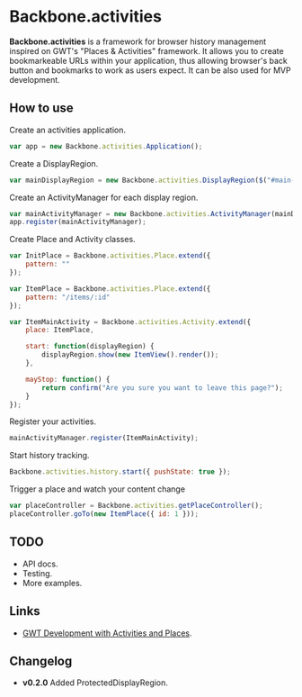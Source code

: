Backbone.activities
===================

**Backbone.activities** is a framework for browser history management inspired
on GWT's "Places & Activities" framework. It allows you to create bookmarkeable URLs
within your application, thus allowing browser's back button and bookmarks to 
work as users expect. It can be also used for MVP development.


## How to use

Create an activities application.

```javascript
var app = new Backbone.activities.Application();
```

Create a DisplayRegion.

```javascript
var mainDisplayRegion = new Backbone.activities.DisplayRegion($("#main-region"));
```

Create an ActivityManager for each display region.

```javascript
var mainActivityManager = new Backbone.activities.ActivityManager(mainDisplayRegion);
app.register(mainActivityManager);
```

Create Place and Activity classes.

```javascript
var InitPlace = Backbone.activities.Place.extend({
    pattern: ""
});

var ItemPlace = Backbone.activities.Place.extend({
    pattern: "/items/:id"
});

var ItemMainActivity = Backbone.activities.Activity.extend({
    place: ItemPlace,

    start: function(displayRegion) { 
        displayRegion.show(new ItemView().render());
    },

    mayStop: function() {
        return confirm("Are you sure you want to leave this page?");
    }
});
```

Register your activities.

```javascript
mainActivityManager.register(ItemMainActivity);
```

Start history tracking.

```javascript
Backbone.activities.history.start({ pushState: true });
```

Trigger a place and watch your content change

```javascript
var placeController = Backbone.activities.getPlaceController();
placeController.goTo(new ItemPlace({ id: 1 }));
```

## TODO

* API docs.
* Testing.
* More examples.

## Links

* [GWT Development with Activities and Places](https://developers.google.com/web-toolkit/doc/latest/DevGuideMvpActivitiesAndPlaces).

## Changelog

* **v0.2.0** Added ProtectedDisplayRegion.
